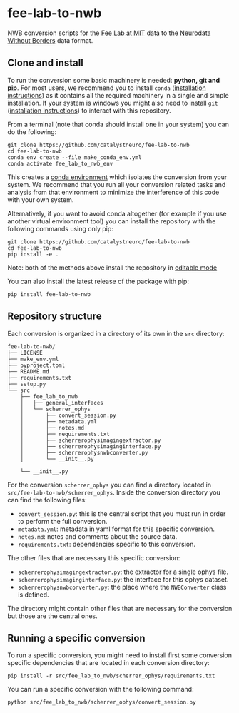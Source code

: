 # fee-lab-to-nwb

NWB conversion scripts for the [Fee Lab at MIT](https://feelaboratory.org/) data to the
[Neurodata Without Borders](https://nwb-overview.readthedocs.io/) data format.

## Clone and install

To run the conversion some basic machinery is needed: **python, git and pip**.
For most users, we recommend you to
install `conda` ([installation instructions](https://docs.conda.io/en/latest/miniconda.html))
as it contains all the required machinery in a single and simple installation. If your
system
is windows you might also need to
install `git` ([installation instructions](https://github.com/git-guides/install-git))
to interact with this repository.

From a terminal (note that conda should install one in your system) you can do the
following:

```
git clone https://github.com/catalystneuro/fee-lab-to-nwb
cd fee-lab-to-nwb
conda env create --file make_conda_env.yml
conda activate fee_lab_to_nwb_env
```

This creates
a [conda environment](https://docs.conda.io/projects/conda/en/latest/user-guide/concepts/environments.html)
which isolates the conversion from your system. We recommend that you run all your
conversion related tasks and analysis from that environment to minimize the
interference of this code with your own system.

Alternatively, if you want to avoid conda altogether (for example if you use another
virtual environment tool) you can install the repository with the following commands
using only pip:

```
git clone https://github.com/catalystneuro/fee-lab-to-nwb
cd fee-lab-to-nwb
pip install -e .
```

Note:
both of the methods above install the repository
in [editable mode](https://pip.pypa.io/en/stable/cli/pip_install/#editable-installs)

You can also install the latest release of the package with pip:
```
pip install fee-lab-to-nwb
```

## Repository structure

Each conversion is organized in a directory of its own in the `src` directory:

    fee-lab-to-nwb/
    ├── LICENSE
    ├── make_env.yml
    ├── pyproject.toml
    ├── README.md
    ├── requirements.txt
    ├── setup.py
    └── src
        ├── fee_lab_to_nwb
        │   ├── general_interfaces
        │   └── scherrer_ophys
        │       ├── convert_session.py
        │       ├── metadata.yml
        │       ├── notes.md
        │       ├── requirements.txt
        │       ├── scherrerophysimagingextractor.py
        │       ├── scherrerophysimaginginterface.py
        │       ├── scherrerophysnwbconverter.py
        │       └── __init__.py

        └── __init__.py

For the conversion `scherrer_ophys` you can find a directory located
in `src/fee-lab-to-nwb/scherrer_ophys`. Inside the conversion directory you can
find the following files:

* `convert_session.py`: this is the central script that you must run in order to perform the full conversion.
* `metadata.yml`: metadata in yaml format for this specific conversion.
* `notes.md`: notes and comments about the source data.
* `requirements.txt`: dependencies specific to this conversion.

The other files that are necessary this specific conversion:
* `scherrerophysimagingextractor.py`: the extractor for a single ophys file.
* `scherrerophysimaginginterface.py`:  the interface for this ophys dataset.
* `scherrerophysnwbconverter.py`: the place where the `NWBConverter` class is defined.

The directory might contain other files that are necessary for the conversion but those are the central ones.

## Running a specific conversion
To run a specific conversion, you might need to install first some conversion specific dependencies that are located in each conversion directory:
```
pip install -r src/fee_lab_to_nwb/scherrer_ophys/requirements.txt
```

You can run a specific conversion with the following command:
```
python src/fee_lab_to_nwb/scherrer_ophys/convert_session.py
```
